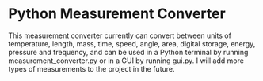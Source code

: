 # Python Measurement Converter
This measurement converter currently can convert between units of temperature, length, mass, time, speed, angle, area, digital storage, energy, pressure and frequency, and can be used in a Python terminal by running measurement_converter.py or in a GUI by running gui.py. I will add more types of measurements to the project in the future.